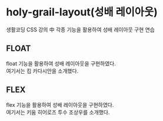# holy-grail-layout(성배 레이아웃)

생활코딩 CSS 강의 中 각종 기능을 활용하여 성배 레이아웃 구현 연습 

## FLOAT

float 기능을 활용하여 성배 레이아웃을 구현하였다. <br/>
여기서는 킴 카다시안을 소개했다.

## FLEX

flex 기능을 활용하여 성배 레이아웃을 구현하였다. <br/>
여기서는 키움 히어로즈 투수 조상우를 소개했다. 
